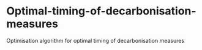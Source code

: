 # Optimal-timing-of-decarbonisation-measures
Optimisation algorithm for optimal timing of decarbonisation measures

